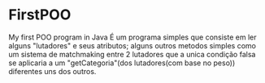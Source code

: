 # FirstPOO
My first POO program in Java
É um programa simples que consiste em ler alguns "lutadores" e seus atributos; alguns outros metodos simples como um
sistema de matchmaking entre 2 lutadores que a unica condição falsa se aplicaria a um "getCategoria"(dos lutadores(com base 
no peso)) diferentes uns dos outros.
